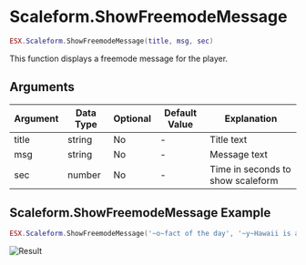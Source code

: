 # Scaleform.ShowFreemodeMessage

```lua
ESX.Scaleform.ShowFreemodeMessage(title, msg, sec)
```

This function displays a freemode message for the player.

## Arguments

| Argument | Data Type | Optional | Default Value | Explanation                       |
|----------|-----------|----------|---------------|-----------------------------------|
| title    | string    | No       | -             | Title text                        |
| msg      | string    | No       | -             | Message text                      |
| sec      | number    | No       | -             | Time in seconds to show scaleform |

## Scaleform.ShowFreemodeMessage Example

```lua
ESX.Scaleform.ShowFreemodeMessage('~o~fact of the day', '~y~Hawaii is a king', 5)
```

![Result](https://i.imgur.com/ILL6XWK.png)
